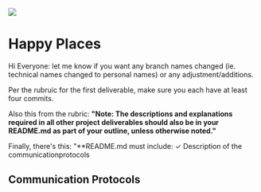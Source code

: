 <img src="https://github.com/tn64/happy_places/blob/main/Resources/earth_from_space.png"></br>

# Happy Places

Hi Everyone: let me know if you want any branch names changed (ie. technical names changed to personal names) or any adjustment/additions.

Per the rubruic for the first deliverable, make sure you each have at least four commits.

Also this from the rubric:
**"Note: The descriptions and explanations required in all other project deliverables should also be in your README.md as part of your outline, unless otherwise noted."** 

Finally, there's this:
"**README.md must include: ✓ Description of the communicationprotocols 

## Communication Protocols


